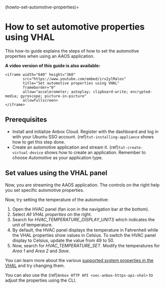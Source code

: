 (howto-set-automotive-properties)=
# How to set automotive properties using VHAL

This how-to guide explains the steps of how to set the automotive properties when using an AAOS application.

**A video version of this guide is also available:**

```{raw} html
<iframe width="640" height="360"
        src="https://www.youtube.com/embed/irx2ylMalos"
        title="Set automotive properties using VHAL"
        frameborder="0"
        allow="accelerometer; autoplay; clipboard-write; encrypted-media; gyroscope; picture-in-picture"
        allowfullscreen>
</iframe>
```

## Prerequisites

- Install and initialize Anbox Cloud. Register with the dashboard and log in with your Ubuntu SSO account. {ref}`tut-installing-appliance` shows how to get this step done.
- Create an automotive application and stream it. {ref}`tut-create-virtual-device` shows how to create an application. Remember to choose *Automotive* as your application type.

## Set values using the VHAL panel

Now, you are streaming the AAOS application. The controls on the right help you set specific automotive properties.

Now, try setting the temperature of the automotive:

1. Open the HVAC panel (fan icon in the navigation bar at the bottom).
1. Select *All VHAL properties* on the right.
1. Search for *HVAC_TEMPERATURE_DISPLAY_UNITS* which indicates the unit of temperature.
1. By default, the HVAC panel displays the temperature in Fahrenheit while the VHAL properties show values in Celsius. To switch the HVAC panel display to Celsius, update the value from 49 to 50.
1. Now, search for *HVAC_TEMPERATURE_SET*. Modify the temperatures for *Area 1* and *Area 2* and *Save*.

You can learn more about the various [supported system properties in the VHAL](https://source.android.com/docs/automotive/vhal/system-properties) and try changing them.

You can also use the {ref}`Anbox HTTP API <sec-anbox-https-api-vhal>` to adjust the properties using the CLI.
